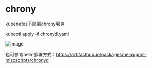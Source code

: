 # chrony
kubenetes下部署chrony服务

kubectl apply -f chronyd.yaml

![image](https://user-images.githubusercontent.com/12782056/129527803-9423eaba-4a34-41ce-95f5-f83fb899de34.png)
  
也可参考helm部署方式：https://artifacthub.io/packages/helm/pnnl-miscscripts/chronyd
